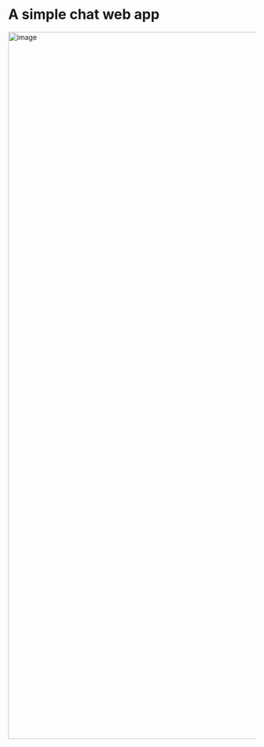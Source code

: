 # A simple chat web app
<img width="1440" alt="image" src="https://github.com/MootezElj/chat-web-app/assets/33292645/3bb9af36-6275-4206-8d43-762a0dba6fff">
